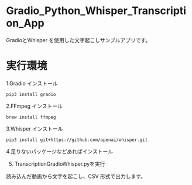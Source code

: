 # Gradio_Python_Whisper_Transcription_App


GradioとWhisper を使用した文字起こしサンプルアプリです。

# 実行環境

1.Gradio インストール

```
pip3 install gradio
```

2.FFmpeg インストール

```
brew install ffmpeg
```

3.Whisper インストール

```
pip3 install git+https://github.com/openai/whisper.git
```

4.足りないパッケージなどあればインストール

5. TranscriptionGradioWhisper.pyを実行

読み込んだ動画から文字を起こし、CSV 形式で出力します。
